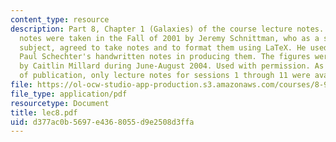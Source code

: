 ```yaml
---
content_type: resource
description: Part 8, Chapter 1 (Galaxies) of the course lecture notes. The lecture
  notes were taken in the Fall of 2001 by Jeremy Schnittman, who as a student in the
  subject, agreed to take notes and to format them using LaTeX. He used Professor
  Paul Schechter's handwritten notes in producing them. The figures were produced
  by Caitlin Millard during June-August 2004. Used with permission. As of the date
  of publication, only lecture notes for sessions 1 through 11 were available.
file: https://ol-ocw-studio-app-production.s3.amazonaws.com/courses/8-902-astrophysics-ii-fall-2004/d377ac0b5697e4368055d9e2508d3ffa_lec8.pdf
file_type: application/pdf
resourcetype: Document
title: lec8.pdf
uid: d377ac0b-5697-e436-8055-d9e2508d3ffa
---
```

